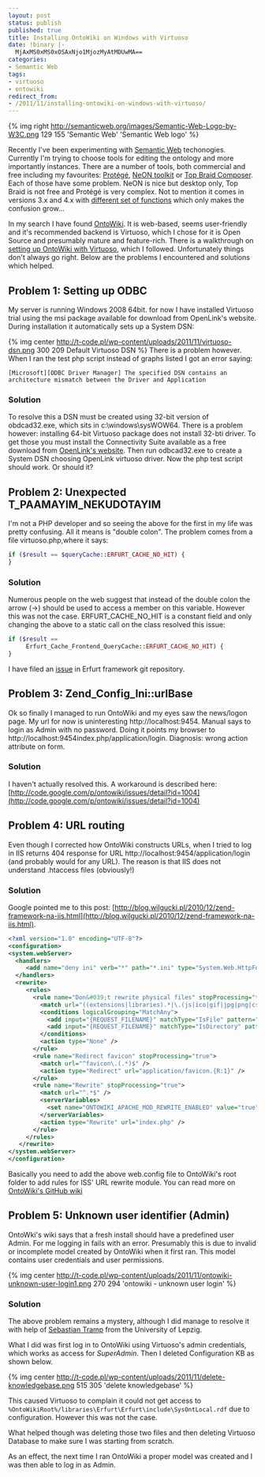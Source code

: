 ```yaml
---
layout: post
status: publish
published: true
title: Installing OntoWiki on Windows with Virtuoso
date: !binary |-
  MjAxMS0xMS0xOSAxNjo1MjozMyAtMDUwMA==
categories:
- Semantic Web
tags:
- virtuoso
- ontowiki
redirect_from:
- /2011/11/installing-ontowiki-on-windows-with-virtuoso/
---
```


{% img right http://semanticweb.org/images/Semantic-Web-Logo-by-W3C.png 129 155 'Semantic Web' 'Semantic Web logo' %}

Recently I've been experimenting with [Semantic Web](http://semanticweb.org) techonogies. Currently I'm trying to choose
tools for editing the ontology and more importantly instances. There are a number of tools, both commercial and free
including my favourites: [Protégé](http://protege.stanford.edu), [NeON toolkit](http://neon-toolkit.org) or
[Top Braid Composer](http://www.topquadrant.com/composer/). Each of those have some problem. NeON is nice but desktop
only, Top Braid is not free and Prot&eacute;g&eacute; is very complex. Not to mention it comes in versions 3.x and 4.x
with [different set of functions][protege-comparison] which only makes the confusion grow...

<!--more-->

In my search I have found [OntoWiki][ontowiki]. It is web-based, seems user-friendly and
it's recommended backend is Virtuoso, which I chose for it is Open Source and presumably mature and feature-rich. There
is a walkthrough on [setting up OntoWiki with Virtuoso][ontowiki+virtuoso], which I followed. Unfortunately things don't
always go right. Below are the problems I encountered and solutions which helped.

## Problem 1: Setting up ODBC

My server is running Windows 2008 64bit. for now I have installed Virtuoso trial using the msi package available for
download from OpenLink's website. During installation it automatically sets up a System DSN:

{% img center http://t-code.pl/wp-content/uploads/2011/11/virtuoso-dsn.png 300 209 Default Virtuoso DSN %} There is a
problem however. When I ran the test php script instead of graphs listed I got an error saying:

```
[Microsoft][ODBC Driver Manager] The specified DSN contains an architecture mismatch between the Driver and Application
```

### Solution

To resolve this a DSN must be created using 32-bit version of obdcad32.exe, which sits in c:\windows\sysWOW64\. There is
a problem however: installing 64-bit Virtuoso package does not install 32-bti driver. To get those you must install the
Connectivity Suite available as a free download from [OpenLink's website](http://download.openlinksw.com/virtwiz/).
Then run odbcad32.exe to create a System DSN choosing OpenLink virtuoso driver. Now the php test script should work.
Or should it?

## Problem 2: Unexpected T_PAAMAYIM_NEKUDOTAYIM

I'm not a PHP developer and so seeing the above for the first in my life was pretty confusing. All it means is "double
colon". The problem comes from a file virtuoso.php,where it says:

``` php
if ($result == $queryCache::ERFURT_CACHE_NO_HIT) {
}
```

### Solution

Numerous people on the web suggest that instead of the double colon the arrow (->) should be used to access a member on
this variable. However this was not the case. ERFURT_CACHE_NO_HIT is a constant field and only changing the above to a
static call on the class resolved this issue:

``` php
if ($result ==
     Erfurt_Cache_Frontend_QueryCache::ERFURT_CACHE_NO_HIT) {
}
```

I have filed an [issue](https://github.com/AKSW/Erfurt/issues/5) in Erfurt framework git repository.

## Problem 3: Zend_Config_Ini::urlBase

Ok so finally I managed to run OntoWiki and my eyes saw the news/logon page. My url for now is uninteresting 
http://localhost:9454. Manual says to login as Admin with no password. Doing it points my browser to 
http://localhost:9454index.php/application/login. Diagnosis: wrong action attribute on form.

### Solution

I haven't actually resolved this. A workaround is described here: [http://code.google.com/p/ontowiki/issues/detail?id=1004](http://code.google.com/p/ontowiki/issues/detail?id=1004)

## Problem 4: URL routing

Even though I corrected how OntoWiki constructs URLs, when I tried to log in IIS returns 404 response for URL 
http://localhost:9454/application/login (and probably would for any URL). The reason is that IIS does not understand 
.htaccess files (obviously!)

### Solution

Google pointed me to this post: [http://blog.wilgucki.pl/2010/12/zend-framework-na-iis.html](http://blog.wilgucki.pl/2010/12/zend-framework-na-iis.html).

``` xml
<?xml version="1.0" encoding="UTF-8"?>
<configuration>
<system.webServer>
  <handlers>
     <add name="deny ini" verb="*" path="*.ini" type="System.Web.HttpForbiddenHandler" />
  </handlers>
  <rewrite>
     <rules>
       <rule name="Don&#039;t rewrite physical files" stopProcessing="true">
         <match url="((extensions|libraries).*|\.(js|ico|gif|jpg|png|css|php|swf|json))$" />
         <conditions logicalGrouping="MatchAny">
           <add input="{REQUEST_FILENAME}" matchType="IsFile" pattern="" ignoreCase="false" />
           <add input="{REQUEST_FILENAME}" matchType="IsDirectory" pattern="" ignoreCase="false" />
         </conditions>
         <action type="None" />
       </rule>
       <rule name="Redirect favicon" stopProcessing="true">
         <match url="^favicon\.(.*)$" />
         <action type="Redirect" url="application/favicon.{R:1}" />
       </rule>
       <rule name="Rewrite" stopProcessing="true">
         <match url="^.*$" />
         <serverVariables>
           <set name="ONTOWIKI_APACHE_MOD_REWRITE_ENABLED" value="true" />
         </serverVariables>
         <action type="Rewrite" url="index.php" />
       </rule>
     </rules>
   </rewrite>
</system.webServer>
</configuration>
```

Basically you need to add the above web.config file to OntoWiki's root folder to add rules for ISS' URL rewrite module.
You can read more on [OntoWiki's GitHub wiki](https://github.com/AKSW/OntoWiki/wiki/Install-on-IIS)

## Problem 5: Unknown user identifier (Admin)

OntoWki's wiki says that a fresh install should have a predefined user Admin. For me logging in fails with an error.
Presumably this is due to invalid or incomplete model created by OntoWiki when it first ran. This model contains user
credentials and user permissions.

{% img center http://t-code.pl/wp-content/uploads/2011/11/ontowiki-unknown-user-login1.png 270 294 'ontowiki - unknown user login' %}

### Solution

The above problem remains a mystery, although I did manage to resolve it with help of [Sebastian Tramp](http://sebastian.tramp.name)
from the University of Lepzig.

What I did was first log in to OntoWiki using Virtuoso's admin credentials, which works as access for <em>SuperAdmin</em>.
Then I deleted Configuration KB as shown below.

{% img center http://t-code.pl/wp-content/uploads/2011/11/delete-knowledgebase.png 515 305 'delete knowledgebase' %}

This caused Virtuoso to complain it could not get access to `%OntoWikiRoot%/libraries\Erfurt\Erfurt\include\SysOntLocal.rdf`
due to configuration. However this was not the case.

What helped though was deleting those two files and then deleting Virtuoso Database to make sure I was starting from scratch.

As an effect, the next time I ran OntoWiki a proper model was created and I was then able to log in as Admin.

[ontowiki+virtuoso]: http://code.google.com/p/ontowiki/wiki/UsingOntoWikiWithVirtuoso
[ontowiki]: http://ontowiki.net/Projects/OntoWiki
[protege-comparison]: http://protegewiki.stanford.edu/wiki/Protege4Migration